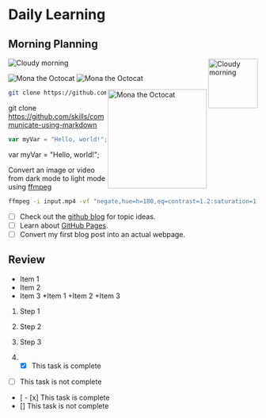 # Daily Learning
## Morning Planning
![Cloudy morning](https://octodex.github.com/images/cloud.jpg)
<img alt="Cloudy morning" src="https://octodex.github.com/images/cloud.jpg" width="100" align="right">

![Mona the Octocat](myrepo/original.png)
![Mona the Octocat](https://octodex.github.com/images/original.png)

<img alt="Mona the Octocat" src="https://octodex.github.com/images/original.png"
width="200" align="right">



```bash
git clone https://github.com/skills/communicate-using-markdown
```
git clone https://github.com/skills/communicate-using-markdown
```js
var myVar = "Hello, world!";
```
var myVar = "Hello, world!";


Convert an image or video from dark mode to light mode using [ffmpeg](https://www.ffmpeg.org)

```bash
ffmpeg -i input.mp4 -vf "negate,hue=h=180,eq=contrast=1.2:saturation=1.1" output.mp4
```

- [ ] Check out the [github blog](https://github.blog/) for topic ideas.
- [ ] Learn about [GitHub Pages](https://skills.github.com/#first-day-on-github).
- [ ] Convert my first blog post into an actual webpage.

## Review
- Item 1
- Item 2
- Item 3
 *Item 1
+Item 2
+Item 3

1. Step 1
1. Step 2
1. Step 3

2. - [x] This task is complete
- [ ] This task is not complete

- [ - [x] This task is complete
- [] This task is not complete
